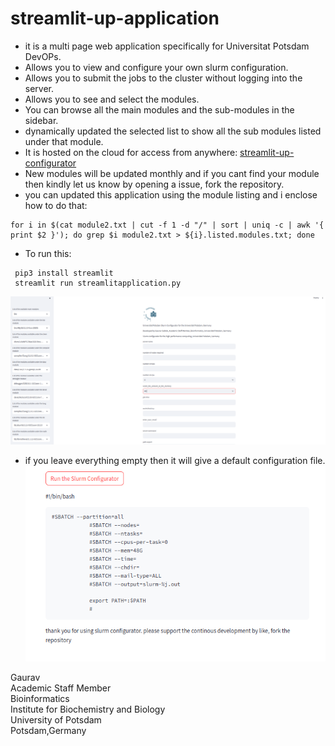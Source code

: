 # streamlit-up-application

- it is a multi page web application specifically for Universitat Potsdam DevOPs. 
- Allows you to view and configure your own slurm configuration.
- Allows you to submit the jobs to the cluster without logging into the server.
- Allows you to see and select the modules.
- You can browse all the main modules and the sub-modules in the sidebar.
- dynamically updated the selected list to show all the sub modules listed under that module.
- It is hosted on the cloud for access from anywhere: [streamlit-up-configurator](https://sup-application.streamlit.app/)
- New modules will be updated monthly and if you cant find your module then kindly let us know by opening a issue, fork the repository. 
- you can updated this application using the module listing and i enclose how to do that:
```
for i in $(cat module2.txt | cut -f 1 -d "/" | sort | uniq -c | awk '{ print $2 }'); do grep $i module2.txt > ${i}.listed.modules.txt; done
```
- To run this:
```
 pip3 install streamlit
 streamlit run streamlitapplication.py
```
 ![slum configurator1](https://github.com/gauravcodepro/streamlit-up-application/blob/main/slurm.png)
 
 - if you leave everything empty then it will give a default configuration file. 
 ![slum configurator1](https://github.com/gauravcodepro/streamlit-up-application/blob/main/slurm1.png)

Gaurav  \
Academic Staff Member \
Bioinformatics \
Institute for Biochemistry and Biology \
University of Potsdam \
Potsdam,Germany
